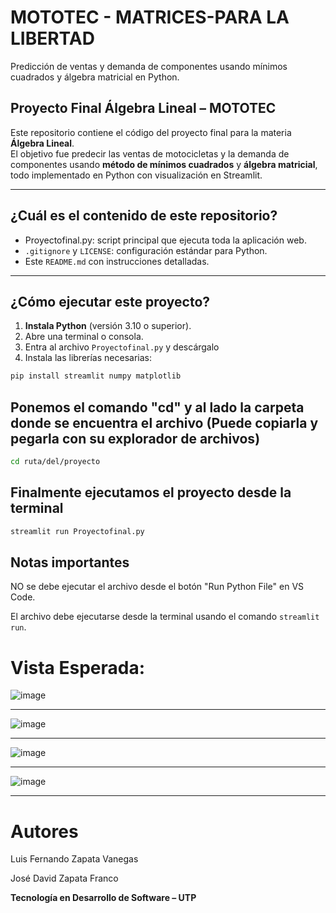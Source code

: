 # MOTOTEC - MATRICES-PARA LA LIBERTAD
Predicción de ventas y demanda de componentes usando mínimos cuadrados y álgebra matricial en Python.

## Proyecto Final Álgebra Lineal – MOTOTEC

Este repositorio contiene el código del proyecto final para la materia **Álgebra Lineal**.  
El objetivo fue predecir las ventas de motocicletas y la demanda de componentes usando **método de mínimos cuadrados** y **álgebra matricial**, todo implementado en Python con visualización en Streamlit.

---

## ¿Cuál es el contenido de este repositorio?

-  Proyectofinal.py: script principal que ejecuta toda la aplicación web.
- `.gitignore` y `LICENSE`: configuración estándar para Python.
- Este `README.md` con instrucciones detalladas.

---

## ¿Cómo ejecutar este proyecto?

1. **Instala Python** (versión 3.10 o superior).
2. Abre una terminal o consola.
3. Entra al archivo `Proyectofinal.py` y descárgalo
4. Instala las librerías necesarias:

```bash
pip install streamlit numpy matplotlib
```

## Ponemos el comando "cd" y al lado la carpeta donde se encuentra el archivo (Puede copiarla y pegarla con su explorador de archivos)
```bash
cd ruta/del/proyecto 
```

## Finalmente ejecutamos el proyecto desde la terminal
```bash
streamlit run Proyectofinal.py
```

## Notas importantes
NO se debe ejecutar el archivo desde el botón "Run Python File" en VS Code.

El archivo debe ejecutarse desde la terminal usando el comando `streamlit run`.

# Vista Esperada:

![image](https://github.com/user-attachments/assets/ed21841e-859b-4408-9673-1b60536f5014)

_________________________________________________________________________________________

![image](https://github.com/user-attachments/assets/25623e48-5baa-422c-90e2-257183ba4b17)

_________________________________________________________________________________________

![image](https://github.com/user-attachments/assets/bddad840-fc9d-4a6d-80a1-fa6bde5d19ac)

_________________________________________________________________________________________

![image](https://github.com/user-attachments/assets/a7410b2a-72f7-41bc-b7e6-97a72aed709a)

_________________________________________________________________________________________


# Autores

Luis Fernando Zapata Vanegas

José David Zapata Franco

**Tecnología en Desarrollo de Software – UTP**
